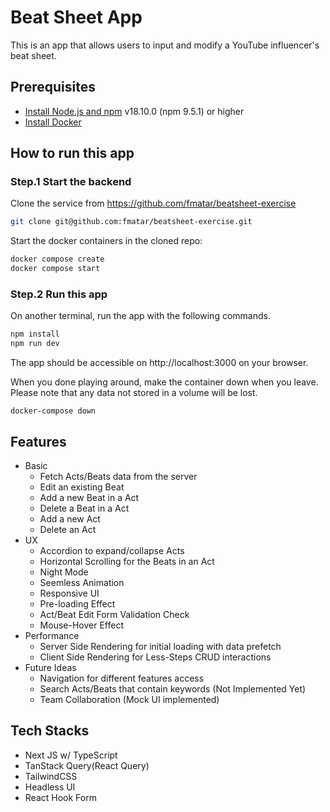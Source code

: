 # Beat Sheet App
This is an app that allows users to input and modify a YouTube influencer's beat sheet. 

## Prerequisites

- [Install Node.js and npm](https://nodejs.org/en/download/) v18.10.0 (npm 9.5.1) or higher
- [Install Docker](https://www.docker.com/)

## How to run this app
### Step.1 Start the backend
Clone the service from https://github.com/fmatar/beatsheet-exercise

  ```sh
  git clone git@github.com:fmatar/beatsheet-exercise.git
  ```

Start the docker containers in the cloned repo:

  ```sh
  docker compose create
  docker compose start
  ```


### Step.2 Run this app

On another terminal, run the app with the following commands.

  ```sh
  npm install
  npm run dev
  ```

The app should be accessible on http://localhost:3000 on your browser.

When you done playing around, make the container down when you leave.  Please note that any data not stored in a volume will be lost.

`docker-compose down`

## Features
- Basic
  - Fetch Acts/Beats data from the server
  - Edit an existing Beat
  - Add a new Beat in a Act
  - Delete a Beat in a Act
  - Add a new Act
  - Delete an Act
- UX
  - Accordion to expand/collapse Acts
  - Horizontal Scrolling for the Beats in an Act
  - Night Mode
  - Seemless Animation
  - Responsive UI
  - Pre-loading Effect
  - Act/Beat Edit Form Validation Check
  - Mouse-Hover Effect
- Performance
  - Server Side Rendering for initial loading with data prefetch
  - Client Side Rendering for Less-Steps CRUD interactions 
- Future Ideas
  - Navigation for different features access
  - Search Acts/Beats that contain keywords (Not Implemented Yet)
  - Team Collaboration (Mock UI implemented)

## Tech Stacks
- Next JS w/ TypeScript
- TanStack Query(React Query)
- TailwindCSS
- Headless UI
- React Hook Form
